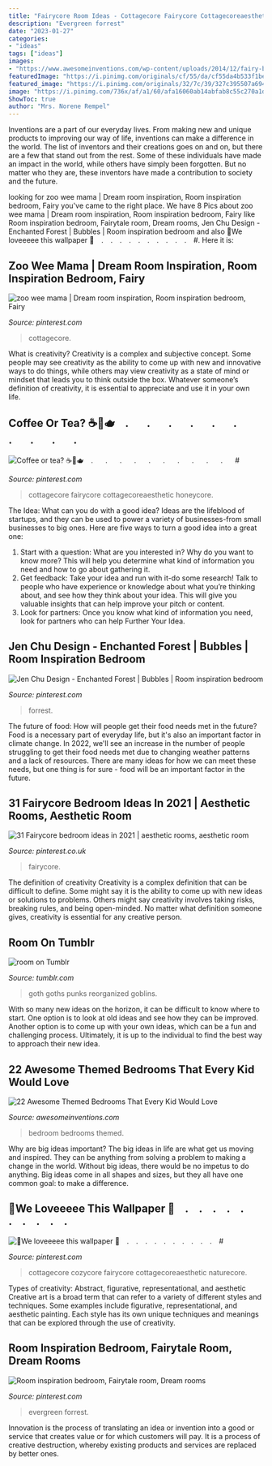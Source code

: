 ```yaml
---
title: "Fairycore Room Ideas - Cottagecore Fairycore Cottagecoreaesthetic Honeycore"
description: "Evergreen forrest"
date: "2023-01-27"
categories:
- "ideas"
tags: ["ideas"]
images:
- "https://www.awesomeinventions.com/wp-content/uploads/2014/12/fairy-bedroom.jpg"
featuredImage: "https://i.pinimg.com/originals/cf/55/da/cf55da4b533f1beb87893a35d0e9f7df.jpg"
featured_image: "https://i.pinimg.com/originals/32/7c/39/327c395507a6947c0d851a5596cd669d.png"
image: "https://i.pinimg.com/736x/af/a1/60/afa16060ab14abfab8c55c270a1d4b09.jpg"
ShowToc: true
author: "Mrs. Norene Rempel"
---
```



Inventions are a part of our everyday lives. From making new and unique products to improving our way of life, inventions can make a difference in the world. The list of inventors and their creations goes on and on, but there are a few that stand out from the rest. Some of these individuals have made an impact in the world, while others have simply been forgotten. But no matter who they are, these inventors have made a contribution to society and the future.

	

		
looking for zoo wee mama | Dream room inspiration, Room inspiration bedroom, Fairy you've came to the right place. We have 8 Pics about zoo wee mama | Dream room inspiration, Room inspiration bedroom, Fairy like Room inspiration bedroom, Fairytale room, Dream rooms, Jen Chu Design - Enchanted Forest | Bubbles | Room inspiration bedroom and also 🍓We loveeeee this wallpaper 🍓⠀ .⠀ .⠀ .⠀ .⠀ .⠀ .⠀ .⠀ .⠀ .⠀ .⠀ #. Here it is:
		
    
## Zoo Wee Mama | Dream Room Inspiration, Room Inspiration Bedroom, Fairy

<img loading=lazy src="https://i.pinimg.com/736x/af/a1/60/afa16060ab14abfab8c55c270a1d4b09.jpg" onerror="this.onerror=null;this.src='https://tse3.mm.bing.net/th?id=OIP.vymMr-hXL64WnZ5bBLaF7gHaHY&amp;pid=15.1';" alt="zoo wee mama | Dream room inspiration, Room inspiration bedroom, Fairy">

_Source: pinterest.com_

>cottagecore. 

	

What is creativity?
Creativity is a complex and subjective concept. Some people may see creativity as the ability to come up with new and innovative ways to do things, while others may view creativity as a state of mind or mindset that leads you to think outside the box. Whatever someone’s definition of creativity, it is essential to appreciate and use it in your own life.

    
## Coffee Or Tea? ☕🍵🫖⠀ .⠀⠀ .⠀⠀ .⠀⠀ .⠀⠀ .⠀⠀ .⠀⠀ .⠀⠀ .⠀⠀ .⠀⠀ .⠀⠀ #

<img loading=lazy src="https://i.pinimg.com/originals/4e/86/fb/4e86fb2482e31ae282e351fd807cfa7e.jpg" onerror="this.onerror=null;this.src='https://tse1.mm.bing.net/th?id=OIP.jL8wLqOGGF31wVxHqQeIuAHaI_&amp;pid=15.1';" alt="Coffee or tea? ☕🍵🫖⠀ .⠀⠀ .⠀⠀ .⠀⠀ .⠀⠀ .⠀⠀ .⠀⠀ .⠀⠀ .⠀⠀ .⠀⠀ .⠀⠀ #">

_Source: pinterest.com_

>cottagecore fairycore cottagecoreaesthetic honeycore. 

	

The Idea: What can you do with a good idea?
Ideas are the lifeblood of startups, and they can be used to power a variety of businesses-from small businesses to big ones. Here are five ways to turn a good idea into a great one:
1. Start with a question: What are you interested in? Why do you want to know more? This will help you determine what kind of information you need and how to go about gathering it.
2. Get feedback: Take your idea and run with it-do some research! Talk to people who have experience or knowledge about what you’re thinking about, and see how they think about your idea. This will give you valuable insights that can help improve your pitch or content.
3. Look for partners: Once you know what kind of information you need, look for partners who can help Further Your Idea.

    
## Jen Chu Design - Enchanted Forest | Bubbles | Room Inspiration Bedroom

<img loading=lazy src="https://i.pinimg.com/originals/cf/55/da/cf55da4b533f1beb87893a35d0e9f7df.jpg" onerror="this.onerror=null;this.src='https://tse1.mm.bing.net/th?id=OIP.i75gozPJ_etY1T4uOj8lgQHaE7&amp;pid=15.1';" alt="Jen Chu Design - Enchanted Forest | Bubbles | Room inspiration bedroom">

_Source: pinterest.com_

>forrest. 

	

The future of food: How will people get their food needs met in the future?
Food is a necessary part of everyday life, but it's also an important factor in climate change. In 2022, we'll see an increase in the number of people struggling to get their food needs met due to changing weather patterns and a lack of resources. There are many ideas for how we can meet these needs, but one thing is for sure - food will be an important factor in the future.

    
## 31 Fairycore Bedroom Ideas In 2021 | Aesthetic Rooms, Aesthetic Room

<img loading=lazy src="https://i.pinimg.com/474x/0e/08/d1/0e08d1e651d27b2e8c39eea4a82839bd.jpg" onerror="this.onerror=null;this.src='https://tse1.mm.bing.net/th?id=OIP.XV8R3zksEemQMtEYo488oQAAAA&amp;pid=15.1';" alt="31 Fairycore bedroom ideas in 2021 | aesthetic rooms, aesthetic room">

_Source: pinterest.co.uk_

>fairycore. 

	

The definition of creativity
Creativity is a complex definition that can be difficult to define. Some might say it is the ability to come up with new ideas or solutions to problems. Others might say creativity involves taking risks, breaking rules, and being open-minded. No matter what definition someone gives, creativity is essential for any creative person.

    
## Room On Tumblr

<img loading=lazy src="https://66.media.tumblr.com/227747bd3ca4cffe3dd0511db0c3e78e/b35bd5ac72de5a6d-92/s540x810/c262f0b22d99103f5328e8c43630721130b99baf.jpg" onerror="this.onerror=null;this.src='https://tse4.mm.bing.net/th?id=OIP.Mx_LOnDLah60ZY3da7N7_gHaFj&amp;pid=15.1';" alt="room on Tumblr">

_Source: tumblr.com_

>goth goths punks reorganized goblins. 

	

With so many new ideas on the horizon, it can be difficult to know where to start. One option is to look at old ideas and see how they can be improved. Another option is to come up with your own ideas, which can be a fun and challenging process. Ultimately, it is up to the individual to find the best way to approach their new idea.

    
## 22 Awesome Themed Bedrooms That Every Kid Would Love

<img loading=lazy src="https://www.awesomeinventions.com/wp-content/uploads/2014/12/fairy-bedroom.jpg" onerror="this.onerror=null;this.src='https://tse4.mm.bing.net/th?id=OIP.IrYxyLMCZcLRyMkhRd7HXQDLEy&amp;pid=15.1';" alt="22 Awesome Themed Bedrooms That Every Kid Would Love">

_Source: awesomeinventions.com_

>bedroom bedrooms themed. 

	

Why are big ideas important?
The big ideas in life are what get us moving and inspired. They can be anything from solving a problem to making a change in the world. Without big ideas, there would be no impetus to do anything. Big ideas come in all shapes and sizes, but they all have one common goal: to make a difference.

    
## 🍓We Loveeeee This Wallpaper 🍓⠀ .⠀ .⠀ .⠀ .⠀ .⠀ .⠀ .⠀ .⠀ .⠀ .⠀ #

<img loading=lazy src="https://i.pinimg.com/originals/9e/64/4f/9e644f020e562544bed0dc566c0d4f96.jpg" onerror="this.onerror=null;this.src='https://tse3.mm.bing.net/th?id=OIP.qhjJhocM6E67VweqUMDl5wHaHa&amp;pid=15.1';" alt="🍓We loveeeee this wallpaper 🍓⠀ .⠀ .⠀ .⠀ .⠀ .⠀ .⠀ .⠀ .⠀ .⠀ .⠀ #">

_Source: pinterest.com_

>cottagecore cozycore fairycore cottagecoreaesthetic naturecore. 

	

Types of creativity: Abstract, figurative, representational, and aesthetic
Creative art is a broad term that can refer to a variety of different styles and techniques. Some examples include figurative, representational, and aesthetic painting. Each style has its own unique techniques and meanings that can be explored through the use of creativity.

    
## Room Inspiration Bedroom, Fairytale Room, Dream Rooms

<img loading=lazy src="https://i.pinimg.com/originals/32/7c/39/327c395507a6947c0d851a5596cd669d.png" onerror="this.onerror=null;this.src='https://tse1.mm.bing.net/th?id=OIP.Mnw5VQemlHwNhRpVls1mnQHaE7&amp;pid=15.1';" alt="Room inspiration bedroom, Fairytale room, Dream rooms">

_Source: pinterest.com_

>evergreen forrest. 

	

Innovation is the process of translating an idea or invention into a good or service that creates value or for which customers will pay. It is a process of creative destruction, whereby existing products and services are replaced by better ones.


